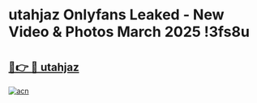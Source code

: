 # utahjaz Onlyfans Leaked - New Video & Photos March 2025 !3fs8u

# <h2><a href="https://vvrio6.iuczelnia.edu.pl?title=utahjaz&ref=3fs8u">🔗👉 🔴 utahjaz</a></h2>

[![acn](https://github.com/user-attachments/assets/0f9c940e-d8b0-45ae-aac7-cd30a18b3e1c)](https://vvrio6.iuczelnia.edu.pl?title=utahjaz&ref=3fs8u)

